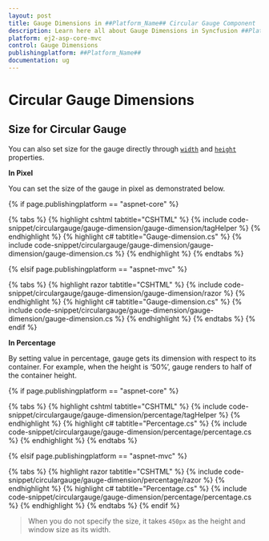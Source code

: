```yaml
---
layout: post
title: Gauge Dimensions in ##Platform_Name## Circular Gauge Component
description: Learn here all about Gauge Dimensions in Syncfusion ##Platform_Name## Circular Gauge component of Syncfusion Essential JS 2 and more.
platform: ej2-asp-core-mvc
control: Gauge Dimensions
publishingplatform: ##Platform_Name##
documentation: ug
---
```


# Circular Gauge Dimensions

## Size for Circular Gauge

<!-- markdownlint-disable MD036 -->

You can also set size for the gauge directly through [`width`](https://help.syncfusion.com/cr/aspnetcore-js2/Syncfusion.EJ2.CircularGauge.CircularGauge.html#Syncfusion_EJ2_CircularGauge_CircularGauge_Width) and [`height`](https://help.syncfusion.com/cr/aspnetcore-js2/Syncfusion.EJ2.CircularGauge.CircularGauge.html#Syncfusion_EJ2_CircularGauge_CircularGauge_Height) properties.

**In Pixel**

You can set the size of the gauge in pixel as demonstrated below.

{% if page.publishingplatform == "aspnet-core" %}

{% tabs %}
{% highlight cshtml tabtitle="CSHTML" %}
{% include code-snippet/circulargauge/gauge-dimension/gauge-dimension/tagHelper %}
{% endhighlight %}
{% highlight c# tabtitle="Gauge-dimension.cs" %}
{% include code-snippet/circulargauge/gauge-dimension/gauge-dimension/gauge-dimension.cs %}
{% endhighlight %}
{% endtabs %}

{% elsif page.publishingplatform == "aspnet-mvc" %}

{% tabs %}
{% highlight razor tabtitle="CSHTML" %}
{% include code-snippet/circulargauge/gauge-dimension/gauge-dimension/razor %}
{% endhighlight %}
{% highlight c# tabtitle="Gauge-dimension.cs" %}
{% include code-snippet/circulargauge/gauge-dimension/gauge-dimension/gauge-dimension.cs %}
{% endhighlight %}
{% endtabs %}
{% endif %}



**In Percentage**

By setting value in percentage, gauge gets its dimension with respect to its container. For example, when the height is ‘50%’, gauge renders to half of the container height.

{% if page.publishingplatform == "aspnet-core" %}

{% tabs %}
{% highlight cshtml tabtitle="CSHTML" %}
{% include code-snippet/circulargauge/gauge-dimension/percentage/tagHelper %}
{% endhighlight %}
{% highlight c# tabtitle="Percentage.cs" %}
{% include code-snippet/circulargauge/gauge-dimension/percentage/percentage.cs %}
{% endhighlight %}
{% endtabs %}

{% elsif page.publishingplatform == "aspnet-mvc" %}

{% tabs %}
{% highlight razor tabtitle="CSHTML" %}
{% include code-snippet/circulargauge/gauge-dimension/percentage/razor %}
{% endhighlight %}
{% highlight c# tabtitle="Percentage.cs" %}
{% include code-snippet/circulargauge/gauge-dimension/percentage/percentage.cs %}
{% endhighlight %}
{% endtabs %}
{% endif %}



> When you do not specify the size, it takes `450px` as the height and window size as its width.